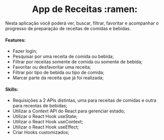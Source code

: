 <h1 align="center">App de Receitas :ramen:</h1

Nesta aplicação você poderá ver, buscar, filtrar, favoritar e acompanhar o progresso de preparação de receitas de comidas e bebidas.
 
<h4>Features:</h4>
<ul>
<li>Fazer login;</li>
<li>Pesquisar por uma receita de comida ou bebida;</li>
<li>Filtrar por receitas somente de comida ou somente de bebida;</li>
<li>Favoritar ou desfavoritar uma receita;</li>
<li>Filtrar por tipo de bebida ou tipo de comida;</li>
<li>Marcar parte da receita que já foi realizada;</li>
</ul>


<h4>Skills:</h4>
<ul>
<li>Requisições a 2 APIs distintas, uma para receitas de comidas e outra para  receotas de bebidas;</li>
<li>Utilizar a Context API do React para gerenciar estado;</li>
<li>Utilizar o React Hook useState;</li>
<li>Utilizar o React Hook useContext;</li>
<li>Utilizar o React Hook useEffect;</li>
<li>Criar Hooks customizados;</li>
</ul>
